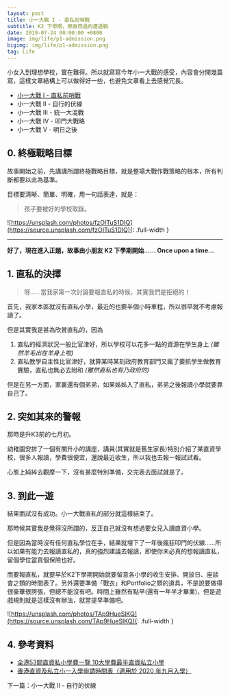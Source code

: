 ```yaml
---
layout: post
title: 小一大戰 I - 直私前哨戰
subtitle: K2 下學期，擦身而過的遭遇戰
date: 2019-07-24 00:00:00 +0800
image: img/life/p1-admission.png
bigimg: img/life/p1-admission.png
tag: Life
---
```


小女入到理想學校，實在難得。所以就寫寫今年小一大戰的感受，內容會分開幾篇寫，這樣文章結構上可以做得好一些，也避免文章看上去感覺冗長。

- [小一大戰 I - 直私前哨戰](../2019-07-24-primary-war-1)
- 小一大戰 II - 自行的伏線
- 小一大戰 III - 統一大混戰
- 小一大戰 IV - 叩門大戰略
- 小一大戰 V - 明日之後

## 0. 終極戰略目標

故事開始之前，先講講所謂終極戰略目標，就是整場大戰作戰策略的根本，所有判斷都要以此為基準。

目標要清晰、簡單、明確，用一句話表達，就是：

> 孩子要被好的學校取錄。

![https://unsplash.com/photos/fzOITuS1DIQ](https://source.unsplash.com/fzOITuS1DIQ){: .full-width }

---

**好了，現在進入正題，故事由小朋友 K2 下學期開始…… Once upon a time...**

## 1. 直私的決擇

> 呀……當我家第一次討論要報直私的時候，其實我們是拒絕的！

首先，我家本區就沒有直私小學，最近的也要半個小時車程，所以很早就不考慮報讀了。

但是其實我是甚為欣賞直私的，因為

1. 直私的經濟狀況一般比官津好，所以學校可以花多一點的資源在學生身上 _(雖然羊毛出在羊身上啦)_
2. 直私教學自主性比官津好，就算某時某刻政府教育部門又瘋了要抓學生做教育實驗，直私也無必去附和 _(雖然直私也有乃政府的)_

但是在另一方面，家裏還有個弟弟，如果姊姊入了直私，弟弟之後報讀小學就要靠自己了。

## 2. 突如其來的警報

那時是升K3前的七月初。

幼稚園安排了一個有關升小的講座，講員(其實就是舊生家長)特別介紹了某直資學校，很多人報讀，學費很便宜，還說最近收生，所以我也去報一報試試看。

心態上純綷去觀摩一下，沒有甚麼特別準備，交完表去面試就是了。

## 3. 到此一遊

結果面試沒有成功。小一大戰直私的部分就這樣結束了。

那時候其實我是覺得沒所謂的，反正自己就沒有想過要女兒入讀直資小學。

但是因為當時沒有任何直私學位在手，結果就埋下了一年後瘋狂叩門的伏線……所以如果有能力去報讀直私的，真的強烈建議去報讀，即使你未必真的想報讀直私，留個學位當買個保險也好。

而要報直私，就要早於K2下學期開始就要留意各小學的收生安排、開放日、座談會之類的時間表了。另外還要準備「戰衣」和Portfolio之類的道具，不是說要做得很豪華很誇張，但總不能沒有吧。時間上雖然有點早(還有一年半才畢業)，但是遊戲規則就是這樣沒有辦法，就當提早準備吧。

![https://unsplash.com/photos/TAp9HueSlKQ](https://source.unsplash.com/TAp9HueSlKQ){: .full-width }

## 4. 參考資料
* [全港53間直資私小學費一覽 10大學費最平直資私立小學](https://www.sundaykiss.com/256692/education/%E5%AD%B8%E8%B2%BB%E6%9C%80%E5%B9%B3%E7%9B%B4%E8%B3%87%E7%A7%81%E7%AB%8B%E5%B0%8F%E5%AD%B8-%E5%85%A8%E6%B8%AF53%E9%96%93%E7%9B%B4%E8%B3%87%E7%A7%81%E5%B0%8F%E5%AD%B8%E8%B2%BB/)
* [香港直資及私立小一入學申請時間表（適用於 2020 年九月入學）](https://www.schooland.hk/post/p1as2020)

下一篇：小一大戰 II - 自行的伏線